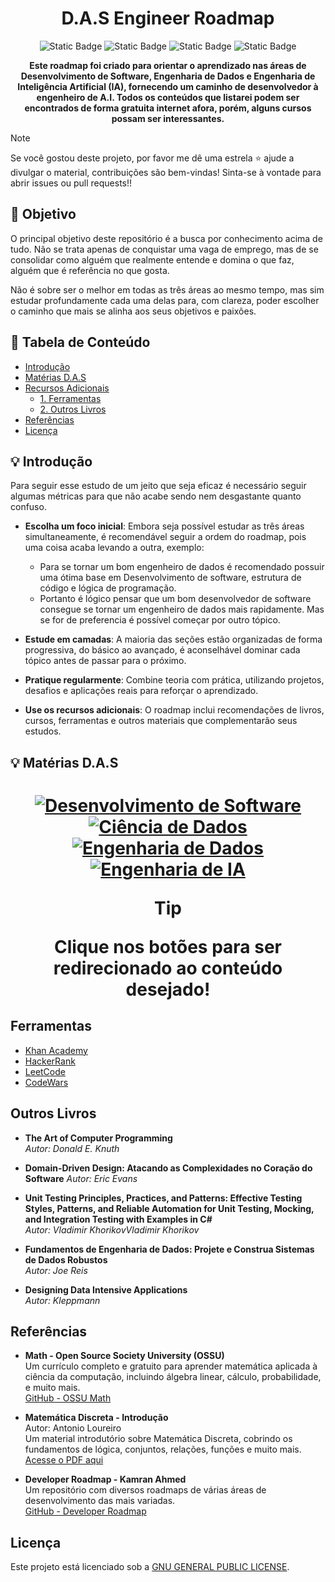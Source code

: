 <h1 align="center">
  D.A.S Engineer Roadmap
  <br>
</h1>

<p align="center">
<img alt="Static Badge" src="https://img.shields.io/badge/Data-Engineer-blue">
<img alt="Static Badge" src="https://img.shields.io/badge/A.I-Engineer-8A2BE2">
<img alt="Static Badge" src="https://img.shields.io/badge/Software-Engineer-de2828">
<img alt="Static Badge" src="https://img.shields.io/badge/roadmap-black?logo=roadmapdotsh">

</p>

<p align="center">
  <b>Este roadmap foi criado para orientar o aprendizado nas áreas de Desenvolvimento de Software, Engenharia de Dados e Engenharia de Inteligência Artificial (IA), fornecendo um caminho de desenvolvedor à engenheiro de A.I. Todos os conteúdos que listarei podem ser encontrados de forma gratuita internet afora, porém, alguns cursos possam ser interessantes.</b>
<br />

> [!NOTE]
> Se você gostou deste projeto, por favor me dê uma estrela ⭐ ajude a divulgar o material, contribuições são bem-vindas! Sinta-se à vontade para abrir issues ou pull requests!!

## 🔎 Objetivo
  O principal objetivo deste repositório é a busca por conhecimento acima de tudo. Não se trata apenas de conquistar uma vaga de emprego, mas de se consolidar como alguém que realmente entende e domina o que faz, alguém que é referência no que gosta. 
  
  Não é sobre ser o melhor em todas as três áreas ao mesmo tempo, mas sim estudar profundamente cada uma delas para, com clareza, poder escolher o caminho que mais se alinha aos seus objetivos e paixões.

## 📖 Tabela de Conteúdo
- [Introdução](#-introdução)
- [Matérias D.A.S](#-introdução)
- [Recursos Adicionais](#recursos-adicionais)
  - [1. Ferramentas](#1-ferramentas)
  - [2. Outros Livros](#2-outros-livros)
- [Referências](#referências)
- [Licença](#referências)

## 💡 Introdução
  Para seguir esse estudo de um jeito que seja eficaz é necessário seguir algumas métricas para que não acabe sendo nem desgastante quanto confuso.
- **Escolha um foco inicial**: Embora seja possível estudar as três áreas simultaneamente, é recomendável seguir a ordem do roadmap, pois uma coisa acaba levando a outra, exemplo:
  - Para se tornar um bom engenheiro de dados é recomendado possuir uma ótima base em Desenvolvimento de software, estrutura de código e lógica de programação. 
  - Portanto é lógico pensar que um bom desenvolvedor de software consegue se tornar um engenheiro de dados mais rapidamente. Mas se for de preferencia é possível começar por outro tópico.
  
- **Estude em camadas**: A maioria das seções estão organizadas de forma progressiva, do básico ao avançado, é aconselhável dominar cada tópico antes de passar para o próximo.
- **Pratique regularmente**: Combine teoria com prática, utilizando projetos, desafios e aplicações reais para reforçar o aprendizado.
- **Use os recursos adicionais**: O roadmap inclui recomendações de livros, cursos, ferramentas e outros materiais que complementarão seus estudos.


## 💡 Matérias D.A.S

<h1 align="center">

[![Desenvolvimento de Software](https://img.shields.io/badge/-Software%20Development-blue?style=for-the-badge)](./1_Software-Development/README.md)
[![Ciência de Dados](https://img.shields.io/badge/-Data%20Science-green?style=for-the-badge)](./2_Data-Science/README.md)
[![Engenharia de Dados](https://img.shields.io/badge/-Data%20Engineering-orange?style=for-the-badge)](./3_Data-Engineering/README.md)
[![Engenharia de IA](https://img.shields.io/badge/-AI%20Engineering-red?style=for-the-badge)](./4_AI-Engineering/README.md)

> [!TIP]
> Clique nos botões para ser redirecionado ao conteúdo desejado!


</h1>

## Ferramentas
- [Khan Academy](https://pt.khanacademy.org)  
- [HackerRank](https://www.hackerrank.com/)
- [LeetCode](https://leetcode.com/)
- [CodeWars](https://www.codewars.com/)

## Outros Livros
- **The Art of Computer Programming**  
  *Autor: Donald E. Knuth*

- **Domain-Driven Design: Atacando as Complexidades no Coração do Software**
  *Autor: Eric Evans*

- **Unit Testing Principles, Practices, and Patterns: Effective Testing Styles, Patterns, and Reliable Automation for Unit Testing, Mocking, and Integration Testing with Examples in C#**   
  *Autor: Vladimir KhorikovVladimir Khorikov*

- **Fundamentos de Engenharia de Dados: Projete e Construa Sistemas de Dados Robustos**   
  *Autor: Joe Reis*

- **Designing Data Intensive Applications**   
  *Autor: Kleppmann*  

## Referências

- **Math - Open Source Society University (OSSU)**  
  Um currículo completo e gratuito para aprender matemática aplicada à ciência da computação, incluindo álgebra linear, cálculo, probabilidade, e muito mais.  
  [GitHub - OSSU Math](https://github.com/ossu/math?tab=readme-ov-file)
  
- **Matemática Discreta - Introdução**  
  Autor: Antonio Loureiro  
  Um material introdutório sobre Matemática Discreta, cobrindo os fundamentos de lógica, conjuntos, relações, funções e muito mais.  
  [Acesse o PDF aqui](https://homepages.dcc.ufmg.br/~loureiro/md/md_0Introducao.pdf)

- **Developer Roadmap - Kamran Ahmed**  
  Um repositório com diversos roadmaps de várias áreas de desenvolvimento das mais variadas.   
  [GitHub - Developer Roadmap](https://github.com/kamranahmedse/developer-roadmap/tree/master?tab=readme-ov-file)

## Licença

Este projeto está licenciado sob a [GNU GENERAL PUBLIC LICENSE](./LICENSE).